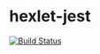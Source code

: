# hexlet-jest
[![Build Status](https://travis-ci.com/alexenl/hexlet-jest.svg?branch=master)](https://travis-ci.com/alexenl/hexlet-jest)
